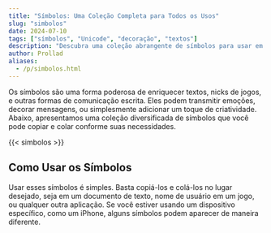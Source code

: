```yaml
---
title: "Símbolos: Uma Coleção Completa para Todos os Usos"
slug: "simbolos"
date: 2024-07-10
tags: ["símbolos", "Unicode", "decoração", "textos"]
description: "Descubra uma coleção abrangente de símbolos para usar em nicks, textos, e muito mais. Explore categorias como estrelas, setas, formas geométricas, e símbolos especiais."
author: Prollad
aliases:
  - /p/simbolos.html
---
```


Os símbolos são uma forma poderosa de enriquecer textos, nicks de jogos, e outras formas de comunicação escrita. Eles podem transmitir emoções, decorar mensagens, ou simplesmente adicionar um toque de criatividade. Abaixo, apresentamos uma coleção diversificada de símbolos que você pode copiar e colar conforme suas necessidades.

{{< simbolos >}}

## Como Usar os Símbolos

Usar esses símbolos é simples. Basta copiá-los e colá-los no lugar desejado, seja em um documento de texto, nome de usuário em um jogo, ou qualquer outra aplicação. Se você estiver usando um dispositivo específico, como um iPhone, alguns símbolos podem aparecer de maneira diferente.